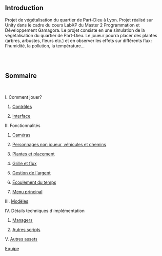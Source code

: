 ## Introduction

Projet de végétalisation du quartier de Part-Dieu à Lyon. Projet réalisé sur Unity dans le cadre du cours LabXP du Master 2 Programmation et Développement Gamagora. Le projet consiste en une simulation de la végétalisation du quartier de Part-Dieu. Le joueur pourra placer des plantes (arbres, arbustes, fleurs etc.) et en observer les effets sur différents flux: l'humidité, la pollution, la température...


<br>

<br>


## Sommaire

<br>

 I. Comment jouer?
   1. [Contrôles](Controles)

   2. [Interface](Interface)
       
       
II. Fonctionnalités
   1. [Caméras](Cameras)
       
   2. [Personnages non joueur, véhicules et chemins](PNJ_Vehicules_Chemins)
   
   3. [Plantes et placement](Plantes)

   4. [Grille et flux](Grille)

   5. [Gestion de l'argent](Argent)

   6. [Écoulement du temps](Temps)

   7. [Menu principal](Menu)
   
   
III. [Modèles](Modeles)
   
   
IV. Détails techniques d'implémentation


   1. [Managers](Managers)
   
   2. [Autres scripts](Scripts)

   
V. [Autres assets](Assets)


 [Equipe](Equipe)
